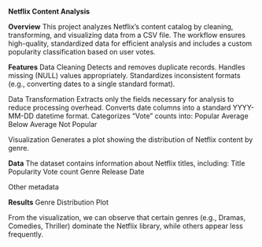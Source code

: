 **Netflix Content Analysis**

**Overview**
This project analyzes Netflix’s content catalog by cleaning, transforming, and visualizing data from a CSV file. The workflow ensures high-quality, standardized data for efficient analysis and includes a custom popularity classification based on user votes.

**Features**
Data Cleaning
  Detects and removes duplicate records.
  Handles missing (NULL) values appropriately.
  Standardizes inconsistent formats (e.g., converting dates to a single standard format).

Data Transformation
  Extracts only the fields necessary for analysis to reduce processing overhead.
  Converts date columns into a standard YYYY-MM-DD datetime format.
  Categorizes “Vote” counts into:
    Popular
    Average
    Below Average
    Not Popular

Visualization
  Generates a plot showing the distribution of Netflix content by genre.

**Data**
The dataset contains information about Netflix titles, including:
Title
Popularity
Vote count
Genre
Release Date

Other metadata


**Results**
Genre Distribution Plot

From the visualization, we can observe that certain genres (e.g., Dramas, Comedies, Thriller) dominate the Netflix library, while others appear less frequently.
